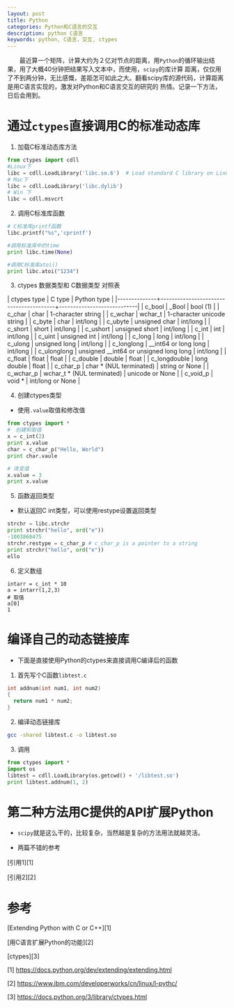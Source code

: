 ```yaml
---
layout: post
title: Python
categories: Python和C语言的交互
description: python C语言
keywords: python, C语言，交互, ctypes
---
```


　　最近算一个矩阵，计算大约为２亿对节点的距离，用`Python`的循环输出结果，用了大概40分钟把结果写入文本中，而使用，`scipy`的库计算
距离，仅仅用了不到两分钟，无比感慨，差距怎可如此之大。翻看scipy库的源代码，计算距离是用C语言实现的，激发对Python和C语言交互的研究的
热情。记录一下方法，日后会用到。


# 通过`ctypes`直接调用C的标准动态库

1. 加载C标准动态库方法

```python
from ctypes import cdll
#Linux下
libc = cdll.LoadLibrary('libc.so.6')  # Load standard C library on Linux
# Mac下
libc = cdll.LoadLibrary('libc.dylib')
# Win 下
libc = cdll.msvcrt
````

2. 调用C标准库函数
```python
# C标准库printf函数
libc.printf("%s",'cprintf')

#调用标准库中的time
print libc.time(None)

#调用C标准库atoi()
print libc.atoi("1234")
```


3. ctypes 数据类型和 C数据类型 对照表


| ctypes type  | C type                                 | Python type                |
|--------------+----------------------------------------+----------------------------|
| c_bool       | _Bool                                  | bool (1)                   |
| c_char       | char                                   | 1-character string         |
| c_wchar      | wchar_t                                | 1-character unicode string |
| c_byte       | char                                   | int/long                   |
| c_ubyte      | unsigned char                          | int/long                   |
| c_short      | short                                  | int/long                   |
| c_ushort     | unsigned short                         | int/long                   |
| c_int        | int                                    | int/long                   |
| c_uint       | unsigned int                           | int/long                   |
| c_long       | long                                   | int/long                   |
| c_ulong      | unsigned long                          | int/long                   |
| c_longlong   | __int64 or long long                   | int/long                   |
| c_ulonglong  | unsigned __int64 or unsigned long long | int/long                   |
| c_float      | float                                  | float                      |
| c_double     | double                                 | float                      |
| c_longdouble | long double                            | float                      |
| c_char_p     | char * (NUL terminated)                | string or None             |
| c_wchar_p    | wchar_t * (NUL terminated)             | unicode or None            |
| c_void_p     | void *                                 | int/long or None           |

4. 创建ctypes类型

* 使用`.value`取值和修改值

```python
from ctypes import *
#　创建和取值
x = c_int(2)
print x.value
char = c_char_p("Hello, World")
print char.vaule

# 改变值
x.value = 3
print x.value
```

5. 函数返回类型

* 默认返回C int类型，可以使用restype设置返回类型

```python
strchr = libc.strchr
print strchr("hello", ord("e"))
-1003868475
strchr.restype = c_char_p # c_char_p is a pointer to a string
print strchr("hello", ord("e"))
ello
```

6. 定义数组

```
intarr = c_int * 10
a = intarr(1,2,3)
# 取值
a[0]
1
```



# 编译自己的动态链接库

* 下面是直接使用Python的ctypes来直接调用C编译后的函数

1. 首先写个C函数`libtest.c`

```c
int addnum(int num1, int num2)
{
  return num1 * num2;
}
```

2. 编译动态链接库

```bash
gcc -shared libtest.c -o libtest.so

```

3. 调用

```python
from ctypes import *
import os
libtest = cdll.LoadLibrary(os.getcwd() + '/libtest.so')
print libtest.addnum(1, 2)

```


# 第二种方法用C提供的API扩展Python

* `scipy`就是这么干的，比较复杂，当然越是复杂的方法用法就越灵活。

* 两篇不错的参考

[引用1][1]

[引用2][2]











# 参考

[Extending Python with C or C++][1]

[用C语言扩展Python的功能][2]

[ctypes][3]


[1] https://docs.python.org/dev/extending/extending.html

[2] https://www.ibm.com/developerworks/cn/linux/l-pythc/

[3] https://docs.python.org/3/library/ctypes.html